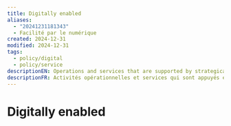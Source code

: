 ```yaml
---
title: Digitally enabled
aliases:
  - "20241231181343"
  - Facilité par le numérique
created: 2024-12-31
modified: 2024-12-31
tags:
  - policy/digital
  - policy/service
descriptionEN: Operations and services that are supported by strategically leveraging information and communications technologies, infrastructures, and the information and data they produce and collect.
descriptionFR: Activités opérationnelles et services qui sont appuyés en optimisant stratégiquement les technologies de l’information et des communications, les infrastructures et l’information et les données que celles-ci produisent et collectent.
---
```

# Digitally enabled
